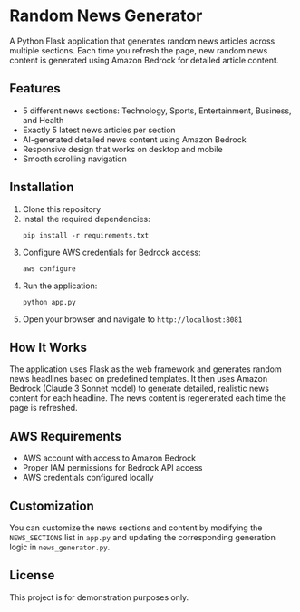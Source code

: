 # Random News Generator

A Python Flask application that generates random news articles across multiple sections. Each time you refresh the page, new random news content is generated using Amazon Bedrock for detailed article content.

## Features

- 5 different news sections: Technology, Sports, Entertainment, Business, and Health
- Exactly 5 latest news articles per section
- AI-generated detailed news content using Amazon Bedrock
- Responsive design that works on desktop and mobile
- Smooth scrolling navigation

## Installation

1. Clone this repository
2. Install the required dependencies:
   ```
   pip install -r requirements.txt
   ```
3. Configure AWS credentials for Bedrock access:
   ```
   aws configure
   ```
4. Run the application:
   ```
   python app.py
   ```
5. Open your browser and navigate to `http://localhost:8081`

## How It Works

The application uses Flask as the web framework and generates random news headlines based on predefined templates. It then uses Amazon Bedrock (Claude 3 Sonnet model) to generate detailed, realistic news content for each headline. The news content is regenerated each time the page is refreshed.

## AWS Requirements

- AWS account with access to Amazon Bedrock
- Proper IAM permissions for Bedrock API access
- AWS credentials configured locally

## Customization

You can customize the news sections and content by modifying the `NEWS_SECTIONS` list in `app.py` and updating the corresponding generation logic in `news_generator.py`.

## License

This project is for demonstration purposes only.